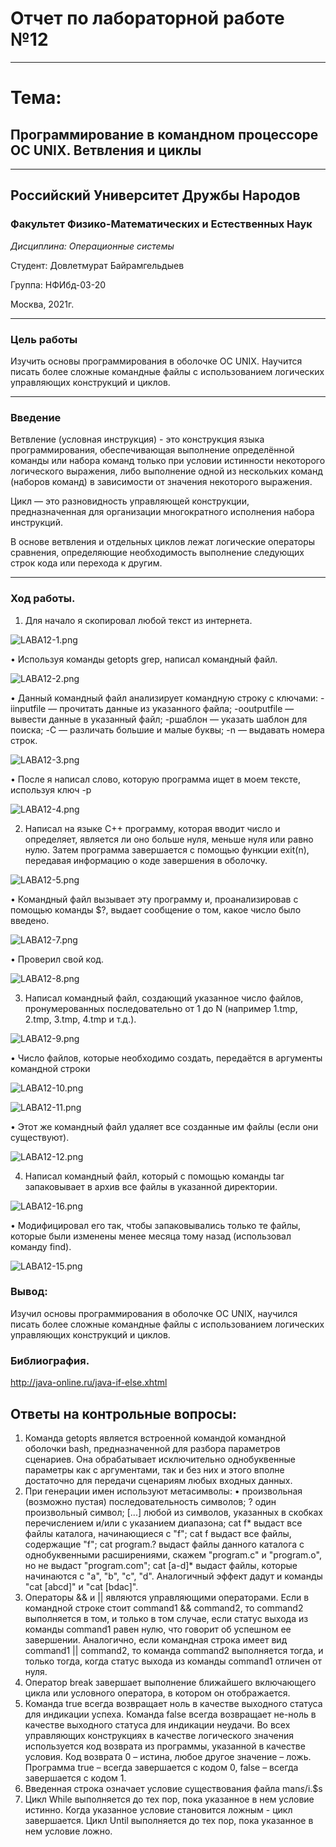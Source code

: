 # Отчет по лабораторной работе №12

----

# Тема:
## Программирование в командном процессоре ОС UNIX. Ветвления и циклы

----

## Российский Университет Дружбы Народов

### Факультет Физико-Математических и Естественных Наук

*Дисциплина: Операционные системы*

Студент: Довлетмурат Байрамгельдыев

Группа: НФИбд-03-20

Москва, 2021г.

----

### Цель работы

Изучить основы программирования в оболочке ОС UNIX. Научится писать более сложные командные файлы с использованием логических управляющих конструкций и циклов.


----

### Введение

Ветвление (условная инструкция) - это конструкция языка программирования, обеспечивающая выполнение определённой команды или набора команд только при условии истинности некоторого логического выражения, либо выполнение одной из нескольких команд (наборов команд) в зависимости от значения некоторого выражения.

Цикл — это разновидность управляющей конструкции, предназначенная для организации многократного исполнения набора инструкций.

В основе ветвления и отдельных циклов лежат логические операторы сравнения, определяющие необходимость выполнение следующих строк кода или перехода к другим.

----

   
### Ход работы.

1. Для начало я скопировал любой текст из интернета.

![LABA12-1.png](https://ic.wampi.ru/2021/05/29/LABA12-1.png)

• Используя команды getopts grep, написал командный файл.

![LABA12-2.png](https://ic.wampi.ru/2021/05/29/LABA12-2.png)

• Данный командный файл анализирует командную строку с ключами: -iinputfile — прочитать данные из указанного файла; -ooutputfile — вывести данные в указанный
файл; -pшаблон — указать шаблон для поиска; -C — различать большие и малые буквы; -n — выдавать номера строк.

![LABA12-3.png](https://ic.wampi.ru/2021/05/29/LABA12-3.png)

• После я написал слово, которую программа ищет в моем тексте, используя ключ -p

![LABA12-4.png](https://ic.wampi.ru/2021/05/29/LABA12-4.png)

2. Написал на языке С++ программу, которая вводит число и определяет, является ли оно больше нуля, меньше нуля или равно нулю. Затем программа завершается с
помощью функции exit(n), передавая информацию о коде завершения в оболочку.

![LABA12-5.png](https://ic.wampi.ru/2021/05/29/LABA12-5.png)

• Командный файл вызывает эту программу и, проанализировав с помощью команды $?, выдает сообщение о том, какое число было введено.

![LABA12-7.png](https://ic.wampi.ru/2021/05/29/LABA12-7.png)

• Проверил свой код.

![LABA12-8.png](https://ic.wampi.ru/2021/05/29/LABA12-8.png)

3. Написал командный файл, создающий указанное число файлов, пронумерованных последовательно от 1 до N (например 1.tmp, 2.tmp, 3.tmp, 4.tmp и т.д.).

![LABA12-9.png](https://ic.wampi.ru/2021/05/29/LABA12-9.png)

• Число файлов, которые необходимо создать, передаётся в аргументы командной строки

![LABA12-10.png](https://ic.wampi.ru/2021/05/29/LABA12-10.png)

![LABA12-11.png](https://ic.wampi.ru/2021/05/29/LABA12-11.png)

• Этот же командный файл удаляет все созданные им файлы (если они существуют).

![LABA12-12.png](https://ic.wampi.ru/2021/05/29/LABA12-12.png)

4. Написал командный файл, который с помощью команды tar запаковывает в архив все файлы в указанной директории.

![LABA12-16.png](https://ic.wampi.ru/2021/05/29/LABA12-16.png)

• Модифицировал его так, чтобы запаковывались только те файлы, которые были изменены менее месяца тому назад (использовал команду find).

![LABA12-15.png](https://ic.wampi.ru/2021/05/29/LABA12-15.png)


### Вывод:
Изучил основы программирования в оболочке ОС UNIX, научился писать более сложные командные файлы с использованием логических управляющих конструкций и
циклов. 

### Библиография.
http://java-online.ru/java-if-else.xhtml

## Ответы на контрольные вопросы:

1. Команда getopts является встроенной командой командной оболочки bash, предназначенной для разбора параметров сценариев. Она обрабатывает исключительно
однобуквенные параметры как с аргументами, так и без них и этого вполне достаточно для передачи сценариям любых входных данных.
2. При генерации имен используют метасимволы:
• произвольная (возможно пустая) последовательность символов; ? один произвольный символ; [...] любой из символов, указанных в скобках перечислением и/или с
указанием диапазона; cat f* выдаст все файлы каталога, начинающиеся с "f"; cat f выдаст все файлы, содержащие "f"; cat program.? выдаст файлы данного каталога с
однобуквенными расширениями, скажем "program.c" и "program.o", но не выдаст "program.com"; cat [a-d]* выдаст файлы, которые начинаются с "a", "b", "c", "d".
Аналогичный эффект дадут и команды "cat [abcd]" и "cat [bdac]".
3. Операторы && и || являются управляющими операторами. Если в командной строке стоит command1 && command2, то command2 выполняется в том, и только в том
случае, если статус выхода из команды command1 равен нулю, что говорит об успешном ее завершении. Аналогично, если командная строка имеет вид command1 ||
command2, то команда command2 выполняется тогда, и только тогда, когда статус выхода из команды command1 отличен от нуля.
4. Оператор break завершает выполнение ближайшего включающего цикла или условного оператора, в котором он отображается.
5. Команда true всегда возвращает ноль в качестве выходного статуса для индикации успеха. Команда false всегда возвращает не-ноль в качестве выходного статуса для
индикации неудачи. Во всех управляющих конструкциях в качестве логического значения используется код возврата из программы, указанной в качестве условия. Код
возврата 0 – истина, любое другое значение – ложь. Программа true – всегда завершается с кодом 0, false – всегда завершается с кодом 1.
6. Введенная строка означает условие существования файла man$s/$i.$s
7. Цикл While выполняется до тех пор, пока указанное в нем условие истинно. Когда указанное условие становится ложным - цикл завершается. Цикл Until выполняется
до тех пор, пока указанное в нем условие ложно.